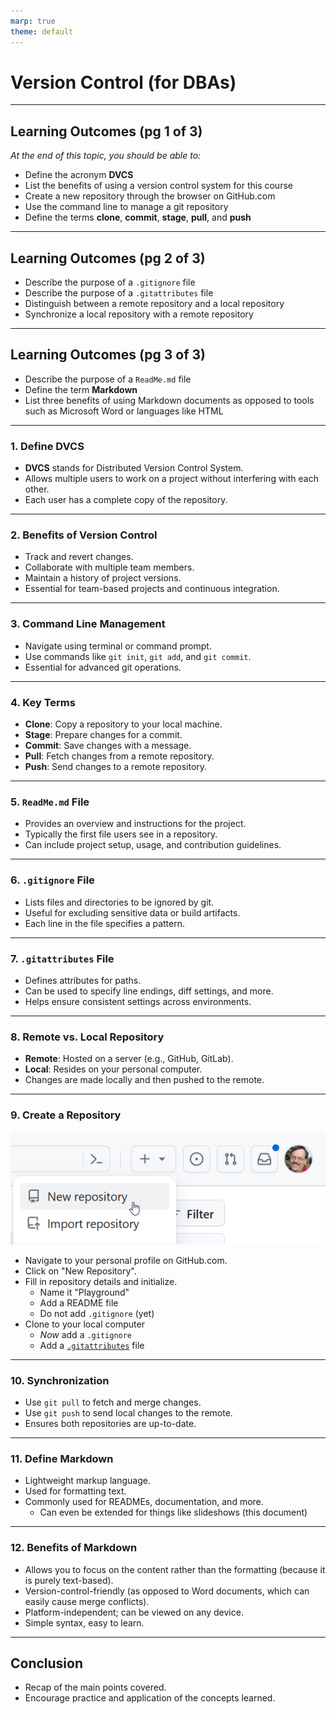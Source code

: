 ```yaml
---
marp: true
theme: default
---
```


# Version Control (for DBAs)

---

## Learning Outcomes (pg 1 of 3)

*At the end of this topic, you should be able to:*

- Define the acronym **DVCS**
- List the benefits of using a version control system for this course
- Create a new repository through the browser on GitHub.com
- Use the command line to manage a git repository
- Define the terms **clone**, **commit**, **stage**, **pull**, and **push**

---

## Learning Outcomes (pg 2 of 3)

- Describe the purpose of a `.gitignore` file
- Describe the purpose of a `.gitattributes` file
- Distinguish between a remote repository and a local repository
- Synchronize a local repository with a remote repository

---

## Learning Outcomes (pg 3 of 3)

- Describe the purpose of a `ReadMe.md` file
- Define the term **Markdown**
- List three benefits of using Markdown documents as opposed to tools such as Microsoft Word or languages like HTML

---

### 1. Define DVCS

* **DVCS** stands for Distributed Version Control System.
* Allows multiple users to work on a project without interfering with each other.
* Each user has a complete copy of the repository.

---

### 2. Benefits of Version Control

* Track and revert changes.
* Collaborate with multiple team members.
* Maintain a history of project versions.
* Essential for team-based projects and continuous integration.

---

### 3. Command Line Management

* Navigate using terminal or command prompt.
* Use commands like `git init`, `git add`, and `git commit`.
* Essential for advanced git operations.

---

### 4. Key Terms

* **Clone**: Copy a repository to your local machine.
* **Stage**: Prepare changes for a commit.
* **Commit**: Save changes with a message.
* **Pull**: Fetch changes from a remote repository.
* **Push**: Send changes to a remote repository.

---

### 5. `ReadMe.md` File

* Provides an overview and instructions for the project.
* Typically the first file users see in a repository.
* Can include project setup, usage, and contribution guidelines.

---

### 6. `.gitignore` File

* Lists files and directories to be ignored by git.
* Useful for excluding sensitive data or build artifacts.
* Each line in the file specifies a pattern.

---

### 7. `.gitattributes` File

* Defines attributes for paths.
* Can be used to specify line endings, diff settings, and more.
* Helps ensure consistent settings across environments.

---

### 8. Remote vs. Local Repository

* **Remote**: Hosted on a server (e.g., GitHub, GitLab).
* **Local**: Resides on your personal computer.
* Changes are made locally and then pushed to the remote.

---

### 9. Create a Repository

![bg right fit](./images/github-new-repo.png)

* Navigate to your personal profile on GitHub.com.
* Click on "New Repository".
* Fill in repository details and initialize.
  * Name it "Playground"
  * Add a README file
  * Do not add `.gitignore` (yet)
* Clone to your local computer
  * *Now* add a `.gitignore`
  * Add a [`.gitattributes`](https://gist.github.com/dagilleland/b63c5fc2865941a863cc759682e9599d) file

---

### 10. Synchronization

* Use `git pull` to fetch and merge changes.
* Use `git push` to send local changes to the remote.
* Ensures both repositories are up-to-date.

---

### 11. Define Markdown

* Lightweight markup language.
* Used for formatting text.
* Commonly used for READMEs, documentation, and more.
  * Can even be extended for things like slideshows (this document)

---

### 12. Benefits of Markdown

* Allows you to focus on the content rather than the formatting (because it is purely text-based).
* Version-control-friendly (as opposed to Word documents, which can easily cause merge conflicts).
* Platform-independent; can be viewed on any device.
* Simple syntax, easy to learn.

---

## Conclusion

* Recap of the main points covered.
* Encourage practice and application of the concepts learned.


